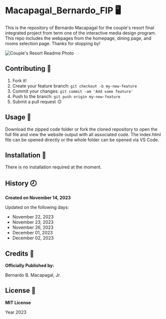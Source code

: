 # Macapagal_Bernardo_FIP :desktop_computer:
This is the repository of Bernardo Macapagal for the couple's resort final integrated project from term one of the interactive media design program. This repo includes the webpages from the homepage, dining page, and rooms selection page. Thanks for stopping by!

![Couple's Resort Readme Photo](/images/readme_photos.jpg)

## Contributing :bookmark:
1. Fork it!
2. Create your feature branch: `git checkout -b my-new-feature`
3. Commit your changes: `git commit -am 'Add some feature'`
4. Push to the branch: `git push origin my-new-feature`
5. Submit a pull request :D

## Usage :file_folder:
Download the zipped code folder or fork the cloned repository to open the full file and view the website output with all associated code. The index.html file can be opened directly or the whole folder can be opened via VS Code.

## Installation :wrench:
There is no installation required at the moment.

## History :clock8:
__Created on November 14, 2023__

Updated on the following days:
- November 22, 2023
- November 23, 2023
- November 26, 2023
- December 01, 2023
- December 02, 2023

## Credits :boy:
__Officially Published by:__

Bernardo B. Macapagal, Jr.

## License :page_facing_up:
__MIT License__

Year 2023